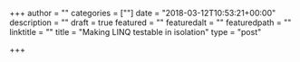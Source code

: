 +++
author = ""
categories = [""]
date = "2018-03-12T10:53:21+00:00"
description = ""
draft = true
featured = ""
featuredalt = ""
featuredpath = ""
linktitle = ""
title = "Making LINQ testable in isolation"
type = "post"

+++
